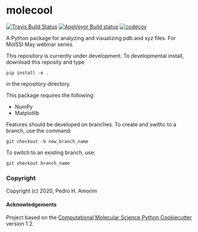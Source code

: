 molecool
==============================
[//]: # (Badges)
[![Travis Build Status](https://travis-ci.com/REPLACE_WITH_OWNER_ACCOUNT/molecool.svg?branch=master)](https://travis-ci.com/REPLACE_WITH_OWNER_ACCOUNT/molecool)
[![AppVeyor Build status](https://ci.appveyor.com/api/projects/status/REPLACE_WITH_APPVEYOR_LINK/branch/master?svg=true)](https://ci.appveyor.com/project/REPLACE_WITH_OWNER_ACCOUNT/molecool/branch/master)
[![codecov](https://codecov.io/gh/REPLACE_WITH_OWNER_ACCOUNT/molecool/branch/master/graph/badge.svg)](https://codecov.io/gh/REPLACE_WITH_OWNER_ACCOUNT/molecool/branch/master)

A Python package for analyzing and visualizing pdb and xyz files. For MolSSI May webinar series.

This repository is currently under development. To developmental install, download this reposity and type

`pip install -e .`

in the repository directory.

This package requires the following:
- NumPy
- Matplotlib

Features should be developed on branches. To create and swithc to a branch, use the command:

`git checkout -b new_branch_name`

To switch to an existing branch, use:

`git checkout branch_name`

### Copyright

Copyright (c) 2020, Pedro H. Amorim


#### Acknowledgements
 
Project based on the 
[Computational Molecular Science Python Cookiecutter](https://github.com/molssi/cookiecutter-cms) version 1.2.
